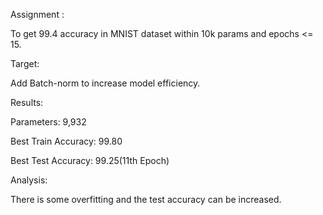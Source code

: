 Assignment : 

To get 99.4 accuracy in MNIST dataset within 10k params and epochs <= 15.

Target:

Add Batch-norm to increase model efficiency.

Results:

Parameters: 9,932

Best Train Accuracy: 99.80

Best Test Accuracy: 99.25(11th Epoch)

Analysis:

There is some overfitting and the test accuracy can be increased.
